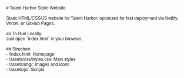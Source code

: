 <!DOCTYPE html PUBLIC "-//W3C//DTD HTML 4.01//EN" "http://www.w3.org/TR/html4/strict.dtd">
<html>
<head>
  <meta http-equiv="Content-Type" content="text/html; charset=utf-8">
  <meta http-equiv="Content-Style-Type" content="text/css">
  <title></title>
  <meta name="Generator" content="Cocoa HTML Writer">
  <meta name="CocoaVersion" content="2575.7">
  <style type="text/css">
    p.p1 {margin: 0.0px 0.0px 0.0px 0.0px; font: 12.0px Helvetica}
    p.p2 {margin: 0.0px 0.0px 0.0px 0.0px; font: 12.0px Helvetica; min-height: 14.0px}
  </style>
</head>
<body>
<p class="p1"># Talent Harbor Static Website</p>
<p class="p2"><br></p>
<p class="p1">Static HTML/CSS/JS website for Talent Harbor, optimized for fast deployment via Netlify, Vercel, or GitHub Pages.</p>
<p class="p2"><br></p>
<p class="p1">## To Run Locally:</p>
<p class="p1">Just open `index.html` in your browser.</p>
<p class="p2"><br></p>
<p class="p1">## Structure:</p>
<p class="p1">- /index.html: Homepage</p>
<p class="p1">- /assets/css/styles.css: Main styles</p>
<p class="p1">- /assets/img/: Images and icons</p>
<p class="p1">- /assets/js/: Scripts</p>
</body>
</html>
